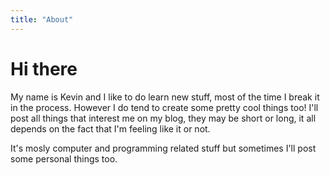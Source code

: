 ```yaml
---
title: "About"
---
```


# Hi there

My name is Kevin and I like to do learn new stuff, most of the time I break it in the process.
However I do tend to create some pretty cool things too! I'll post all things that interest
me on my blog, they may be short or long, it all depends on the fact that I'm feeling like it or not.

It's mosly computer and programming related stuff but sometimes I'll post some personal things too.
